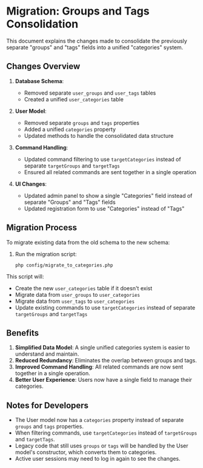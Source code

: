 # Migration: Groups and Tags Consolidation

This document explains the changes made to consolidate the previously separate "groups" and "tags" fields into a unified "categories" system.

## Changes Overview

1. **Database Schema**: 
   - Removed separate `user_groups` and `user_tags` tables
   - Created a unified `user_categories` table

2. **User Model**:
   - Removed separate `groups` and `tags` properties
   - Added a unified `categories` property
   - Updated methods to handle the consolidated data structure

3. **Command Handling**:
   - Updated command filtering to use `targetCategories` instead of separate `targetGroups` and `targetTags`
   - Ensured all related commands are sent together in a single operation

4. **UI Changes**:
   - Updated admin panel to show a single "Categories" field instead of separate "Groups" and "Tags" fields
   - Updated registration form to use "Categories" instead of "Tags"

## Migration Process

To migrate existing data from the old schema to the new schema:

1. Run the migration script:
   ```
   php config/migrate_to_categories.php
   ```

This script will:
- Create the new `user_categories` table if it doesn't exist
- Migrate data from `user_groups` to `user_categories`
- Migrate data from `user_tags` to `user_categories`
- Update existing commands to use `targetCategories` instead of separate `targetGroups` and `targetTags`

## Benefits

1. **Simplified Data Model**: A single unified categories system is easier to understand and maintain.
2. **Reduced Redundancy**: Eliminates the overlap between groups and tags.
3. **Improved Command Handling**: All related commands are now sent together in a single operation.
4. **Better User Experience**: Users now have a single field to manage their categories.

## Notes for Developers

- The User model now has a `categories` property instead of separate `groups` and `tags` properties.
- When filtering commands, use `targetCategories` instead of `targetGroups` and `targetTags`.
- Legacy code that still uses `groups` or `tags` will be handled by the User model's constructor, which converts them to categories.
- Active user sessions may need to log in again to see the changes. 